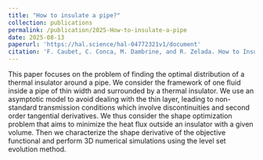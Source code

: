 ```yaml
---
title: "How to insulate a pipe?"
collection: publications
permalink: /publication/2025-How-to-insulate-a-pipe
date: 2025-08-13
paperurl: 'https://hal.science/hal-04772321v1/document'
citation: 'F. Caubet, C. Conca, M. Dambrine, and R. Zelada. How to Insulate a Pipe?  J. Optim. Theory Appl., 207(3):46, 2025.'
---
```


This paper focuses on the problem of finding the optimal distribution of a thermal insulator around a pipe. We consider the framework of one fluid inside a pipe of thin width and surrounded by a thermal insulator. We use an asymptotic model to avoid dealing with the thin layer, leading to non-standard transmission conditions which involve discontinuities and second order tangential derivatives. We thus consider the shape optimization problem that aims to minimize the heat flux outside an insulator with a given volume. Then we characterize the shape derivative of the objective functional and perform 3D numerical simulations using the level set evolution method. 